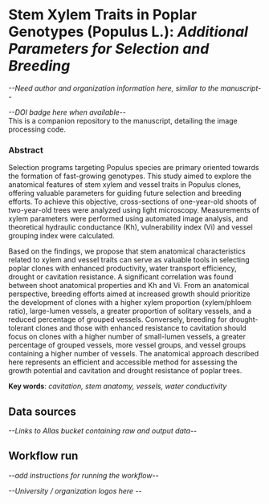 # Stem Xylem Traits in Poplar Genotypes (Populus L.): *Additional Parameters for Selection and Breeding*
*--Need author and organization information here, similar to the manuscript--*

*--DOI badge here when available--*  
This is a companion repository to the manuscript, detailing the image processing code.

### Abstract
Selection programs targeting Populus species are primary oriented towards the formation of fast-growing genotypes. This study aimed to explore the anatomical features of stem xylem and vessel traits in Populus clones, offering valuable parameters for guiding future selection and breeding efforts. To achieve this objective, cross-sections of one-year-old shoots of two-year-old trees were analyzed using light microscopy. Measurements of xylem parameters were performed using automated image analysis, and theoretical hydraulic conductance (Kh), vulnerability index (Vi) and vessel grouping index were calculated.  

Based on the findings, we propose that stem anatomical characteristics related to xylem and vessel traits can serve as valuable tools in selecting poplar clones with enhanced productivity, water transport efficiency, drought or cavitation resistance. A significant correlation was found between shoot anatomical properties and Kh and Vi. From an anatomical perspective, breeding efforts aimed at increased growth should prioritize the development of clones with a higher xylem proportion (xylem/phloem ratio), large-lumen vessels, a greater proportion of solitary vessels, and a reduced percentage of grouped vessels. Conversely, breeding for drought-tolerant clones and those with enhanced resistance to cavitation should focus on clones with a higher number of small-lumen vessels, a greater percentage of grouped vessels, more vessel groups, and vessel groups containing a higher number of vessels. The anatomical approach described here represents an efficient and accessible method for assessing the growth potential and cavitation and drought resistance of poplar trees.  

__Key words__: *cavitation, stem anatomy, vessels, water conductivity*


## Data sources
*--Links to Allas bucket containing raw and output data--*  

## Workflow run
*--add instructions for running the workflow--*

*--University / organization logos here --*

